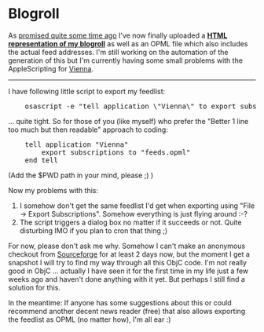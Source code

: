 # Blogroll

As <a href="http://weblog.zerokspot.com/posts/508/">promised quite some time ago</a> I've now finally uploaded a <strong><a href="http://www.zerokspot.com/blogroll/">HTML representation of my blogroll</a></strong> as well as an OPML file which also includes the actual feed addresses. I'm still working on the automation of the generation of this but I'm currently having some small problems with the AppleScripting for [Vienna](opencommunity.co.uk/vienna2.html).

-------------------------------

 I have following little script to export my feedlist:

<pre class="code">
	osascript -e "tell application \"Vienna\" to export subscriptions to \"${PWD}/feeds.opml\"" \
</pre>

... quite tight. So for those of you (like myself) who prefer the "Better 1 line too much but then readable" approach to coding:

<pre class="code">
	tell application "Vienna"
		export subscriptions to "feeds.opml"
	end tell
</pre>

(Add the $PWD path in your mind, please ;) ) 

Now my problems with this:

1. I somehow don't get the same feedlist I'd get when exporting using "File -&gt; Export Subscriptions". Somehow everything is just flying around :-?
2. The script triggers a dialog box no matter if it succeeds or not. Quite disturbing IMO if you plan to cron that thing ;)

For now, please don't ask me why. Somehow I can't make an anonymous checkout from [Sourceforge](http://sourceforge.net) for at least 2 days now, but the moment I get a snapshot I will try to find my way through all this ObjC code. I'm not really good in ObjC ... actually I have seen it for the first time in my life just a few weeks ago and haven't done anything with it yet. But perhaps I still find a solution for this.

In the meantime: If anyone has some suggestions about this or could recommend another decent news reader (free) that also allows exporting the feedlist as OPML (no matter how), I'm all ear :)